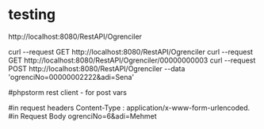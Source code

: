 # testing

http://localhost:8080/RestAPI/Ogrenciler

curl --request GET http://localhost:8080/RestAPI/Ogrenciler
curl --request GET http://localhost:8080/RestAPI/Ogrenciler/00000000003
curl --request POST http://localhost:8080/RestAPI/Ogrenciler --data 'ogrenciNo=00000002222&adi=Sena'


#phpstorm rest client - for post vars

#in request headers 
Content-Type : application/x-www-form-urlencoded.
#in Request Body
ogrenciNo=6&adi=Mehmet